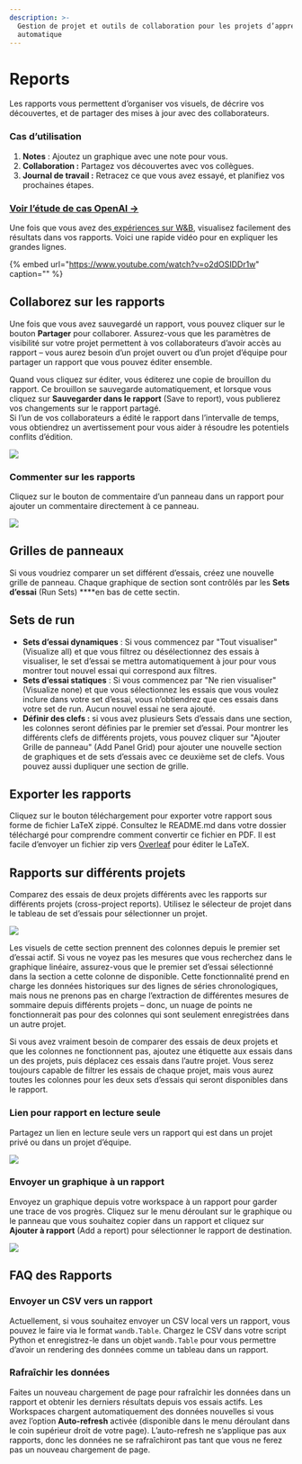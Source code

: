 ```yaml
---
description: >-
  Gestion de projet et outils de collaboration pour les projets d’apprentissage
  automatique
---
```


# Reports

Les rapports vous permettent d’organiser vos visuels, de décrire vos découvertes, et de partager des mises à jour avec des collaborateurs.

### Cas d’utilisation

1.  **Notes** : Ajoutez un graphique avec une note pour vous.
2. **Collaboration :** Partagez vos découvertes avec vos collègues.
3. **Journal de travail :** Retracez ce que vous avez essayé, et planifiez vos prochaines étapes.

###  ​[Voir l’étude de cas OpenAI →](https://bit.ly/wandb-learning-dexterity)​

Une fois que vous avez des[ expériences sur W&B](https://app.gitbook.com/@weights-and-biases/s/docs/~/drafts/-MSS0wIG8p8DoTkCvnaD/v/francais/quickstart), visualisez facilement des résultats dans vos rapports. Voici une rapide vidéo pour en expliquer les grandes lignes.

{% embed url="https://www.youtube.com/watch?v=o2dOSIDDr1w" caption="" %}

## Collaborez sur les rapports

Une fois que vous avez sauvegardé un rapport, vous pouvez cliquer sur le bouton **Partager** pour collaborer. Assurez-vous que les paramètres de visibilité sur votre projet permettent à vos collaborateurs d’avoir accès au rapport – vous aurez besoin d’un projet ouvert ou d’un projet d’équipe pour partager un rapport que vous pouvez éditer ensemble.

 Quand vous cliquez sur éditer, vous éditerez une copie de brouillon du rapport. Ce brouillon se sauvegarde automatiquement, et lorsque vous cliquez sur **Sauvegarder dans le rapport** \(Save to report\), vous publierez vos changements sur le rapport partagé.  
Si l’un de vos collaborateurs a édité le rapport dans l’intervalle de temps, vous obtiendrez un avertissement pour vous aider à résoudre les potentiels conflits d’édition.

![](.gitbook/assets/collaborative-reports.gif)



### Commenter sur les rapports

Cliquez sur le bouton de commentaire d’un panneau dans un rapport pour ajouter un commentaire directement à ce panneau.

![](.gitbook/assets/demo-comment-on-panels-in-reports.gif)

## Grilles de panneaux

 Si vous voudriez comparer un set différent d’essais, créez une nouvelle grille de panneau. Chaque graphique de section sont contrôlés par les **Sets d’essai** \(Run Sets\) ****en bas de cette sectin.

## Sets de run

*  **Sets d’essai dynamiques** : Si vous commencez par "Tout visualiser" \(Visualize all\) et que vous filtrez ou désélectionnez des essais à visualiser, le set d’essai se mettra automatiquement à jour pour vous montrer tout nouvel essai qui correspond aux filtres.
* **Sets d’essai statiques** : Si vous commencez par "Ne rien visualiser" \(Visualize none\) et que vous sélectionnez les essais que vous voulez inclure dans votre set d’essai, vous n’obtiendrez que ces essais dans votre set de run. Aucun nouvel essai ne sera ajouté.
* **Définir des clefs :** si vous avez plusieurs Sets d’essais dans une section, les colonnes seront définies par le premier set d’essai. Pour montrer les différents clefs de différents projets, vous pouvez cliquer sur "Ajouter Grille de panneau" \(Add Panel Grid\) pour ajouter une nouvelle section de graphiques et de sets d’essais avec ce deuxième set de clefs. Vous pouvez aussi dupliquer une section de grille.

## Exporter les rapports

Cliquez sur le bouton téléchargement pour exporter votre rapport sous forme de fichier LaTeX zippé. Consultez le README.md dans votre dossier téléchargé pour comprendre comment convertir ce fichier en PDF. Il est facile d’envoyer un fichier zip vers [Overleaf](https://www.overleaf.com/) pour éditer le LaTeX.

## Rapports sur différents projets

Comparez des essais de deux projets différents avec les rapports sur différents projets \(cross-project reports\). Utilisez le sélecteur de projet dans le tableau de set d’essais pour sélectionner un projet.

![](.gitbook/assets/how-to-pick-a-different-project-to-draw-runs-from.gif)

Les visuels de cette section prennent des colonnes depuis le premier set d’essai actif. Si vous ne voyez pas les mesures que vous recherchez dans le graphique linéaire, assurez-vous que le premier set d’essai sélectionné dans la section a cette colonne de disponible. Cette fonctionnalité prend en charge les données historiques sur des lignes de séries chronologiques, mais nous ne prenons pas en charge l’extraction de différentes mesures de sommaire depuis différents projets – donc, un nuage de points ne fonctionnerait pas pour des colonnes qui sont seulement enregistrées dans un autre projet.

Si vous avez vraiment besoin de comparer des essais de deux projets et que les colonnes ne fonctionnent pas, ajoutez une étiquette aux essais dans un des projets, puis déplacez ces essais dans l’autre projet. Vous serez toujours capable de filtrer les essais de chaque projet, mais vous aurez toutes les colonnes pour les deux sets d’essais qui seront disponibles dans le rapport.

### Lien pour rapport en lecture seule

 Partagez un lien en lecture seule vers un rapport qui est dans un projet privé ou dans un projet d’équipe.

![](.gitbook/assets/share-view-only-link.gif)

###  Envoyer un graphique à un rapport

Envoyez un graphique depuis votre workspace à un rapport pour garder une trace de vos progrès. Cliquez sur le menu déroulant sur le graphique ou le panneau que vous souhaitez copier dans un rapport et cliquez sur **Ajouter à rapport** \(Add a report\) pour sélectionner le rapport de destination.

![](.gitbook/assets/demo-export-to-existing-report%20%281%29%20%282%29%20%283%29%20%283%29%20%281%29.gif)

##  FAQ des Rapports

### Envoyer un CSV vers un rapport

 Actuellement, si vous souhaitez envoyer un CSV local vers un rapport, vous pouvez le faire via le format `wandb.Table`. Chargez le CSV dans votre script Python et enregistrez-le dans un objet `wandb.Table` pour vous permettre d’avoir un rendering des données comme un tableau dans un rapport.

###  Rafraîchir les données

 Faites un nouveau chargement de page pour rafraîchir les données dans un rapport et obtenir les derniers résultats depuis vos essais actifs. Les Workspaces chargent automatiquement des données nouvelles si vous avez l’option **Auto-refresh** activée \(disponible dans le menu déroulant dans le coin supérieur droit de votre page\). L’auto-refresh ne s’applique pas aux rapports, donc les données ne se rafraîchiront pas tant que vous ne ferez pas un nouveau chargement de page.

